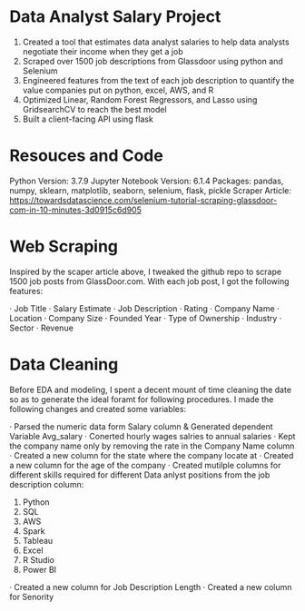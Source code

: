 # Data Analyst Salary Project 

1. Created a tool that estimates data analyst salaries to help data analysts negotiate their income when they get a job
2. Scraped over 1500 job descriptions from Glassdoor using python and Selenium
3. Engineered features from the text of each job description to quantify the value companies put on python, excel,
AWS, and R
5. Optimized Linear, Random Forest Regressors, and Lasso using GridsearchCV to reach the best model
6. Built a client-facing API using flask


# Resouces and Code

Python Version: 3.7.9
Jupyter Notebook Version: 6.1.4
Packages: pandas, numpy, sklearn, matplotlib, seaborn, selenium, flask, pickle
Scraper Article: https://towardsdatascience.com/selenium-tutorial-scraping-glassdoor-com-in-10-minutes-3d0915c6d905


# Web Scraping

Inspired by the scaper article above, I tweaked the github repo to scrape 1500 job posts from GlassDoor.com. With each job post, I got the following features:

· Job Title
· Salary Estimate
· Job Description
· Rating
· Company Name
· Location
· Company Size
· Founded Year
· Type of Ownership 
· Industry
· Sector
· Revenue

# Data Cleaning 

Before EDA and modeling, I spent a decent mount of time cleaning the date so as to generate the ideal foramt for following procedures. I made the following changes and created some variables:

· Parsed the numeric data form Salary column & Generated dependent Variable Avg_salary
· Conerted hourly wages salries to annual salaries
· Kept the company name only by removing the rate in the Company Name column
· Created a new column for the state where the company locate at
· Created a new column for the age of the company
· Created mutilple columns for different skills required for different Data anlyst positions from the job description column:
  1. Python
  2. SQL
  3. AWS
  4. Spark
  5. Tableau
  6. Excel
  7. R Studio
  8. Power BI
 
 · Created a new column for Job Description Length
 · Created a new column for Senority 
 
 

